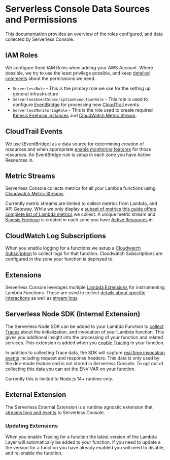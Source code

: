<!--
title: Serverless Console Data Sources
menuText:   Serverless Console Data Sources
description:  Serverless Console Data Sources
menuOrder: 5
-->

#   Serverless Console Data Sources and Permissions
This documentation provides an overview of the roles configured, and data collected
by Serverless Console. 

## IAM Roles
We configure three IAM Roles when adding your AWS Account. Where possible, we try to 
use the least privilege possible, and keep [detailed comments](../../instrumentation/aws/iam-role-cfn-template.yaml) about the permissions we need.

* `ServerlessRole` - This is the primary role we use for the setting up general infrastructure
*  `ServerlessEventSubscriptionExecutionRole` - This role is used to configure [EventBridge](../glossary.md#EventBridge) for processing new [CloudTrail](../glossary.md#cloudtrail) events.
* `ServerlessMonitoringRole` - This is the role used to create required [Kinesis Firehose instances](../glossary.md#kinesis-firehose) and [CloudWatch Metric Stream](../glossary.md#cloudwatch-metric-stream).

## CloudTrail Events
We use [EventBridge] as a data source for determining creation of resources and when appropriate
[enable monitoring features](./enable-monitoring-features.md) for those resources. An EventBridge rule is setup in each zone you have Active Resources in. 

## Metric Streams
Serverless Console collects metrics for all your Lambda functions using
[Cloudwatch Metric Streams](https://aws.amazon.com/blogs/aws/cloudwatch-metric-streams-send-aws-metrics-to-partners-and-to-your-apps-in-real-time/). 

Currently metric streams are limited to collect metrics from Lambda, and API Gateway. While we only display a [subset of metrics](../product/metrics.md) [this guide offers complete list of Lambda metrics](https://docs.aws.amazon.com/lambda/latest/dg/monitoring-metrics.html) we collect. A unique metric stream and [Kinesis Firehose](../glossary.md#kinesis-firehose) is created in each zone you have [Active Resources](../glossary.md#active-resource) in. 

## CloudWatch Log Subscriptions
When you enable logging for a functions we setup a [Cloudwatch Subscription](https://docs.aws.amazon.com/AmazonCloudWatch/latest/logs/Subscriptions.html) to collect logs
for that function. Cloudwatch Subscriptions are configured in the zone your function is deployed to. 

## Extensions
Serverless Console leverages multiple [Lambda Extensions](../glossary.md#serverless-extension) for instrumenting Lambda Functions. These are used to collect [details about specific interactions](./enable-monitoring-features.md#enabling-traces) as well as [stream logs](./enable-monitoring-features.md#enabling-dev-mode).

## Serverless Node SDK (Internal Extension)
The Serverless Node SDK can be added to your Lambda Function to [collect Traces](./enable-monitoring-features.md#enabling-traces) about the initialization, and invocation of your Lambda function. This gives you additional insight into the processing of your function and related services. This extension is added when you [enable Tracing](./enable-monitoring-features.md#enabling-traces) in your function. 

In addition to collecting Trace data, the SDK will capture [real time invocation events](../product/logs.md#real-time-invocation-events) including request and response headers. This data is only used by the dev-mode feature and is not stored in Serverless Console. To opt out of collecting this data you can set the ENV VAR <details-needed> on your function. 

Currently this is limited to Node.js 14+ runtime only. 

## External Extension
The Serverless External Extension is a runtime agnostic extension that [streams logs and events](./enable-monitoring-features.md#enabling-dev-mode) to Serverless Console. 


### Updating Extensions
When you enable Tracing for a function the latest version of the Lambda Layer will automatically
be added to your function. If you need to update a the version for a function you have already enabled you will need to disable, and re-enable the function.     